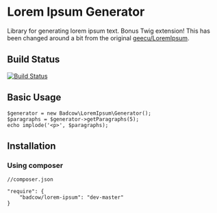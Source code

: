 Lorem Ipsum Generator
=====================

Library for generating lorem ipsum text. Bonus Twig extension! This has been changed around a bit from the original [geecu/LoremIpsum](https://github.com/geecu/LoremIpsum).

## Build Status
[![Build Status](https://travis-ci.org/Badcow/LoremIpsum.png)](https://travis-ci.org/Badcow/LoremIpsum)

## Basic Usage

    $generator = new Badcow\LoremIpsum\Generator();
    $paragraphs = $generator->getParagraphs(5);
    echo implode('<p>', $paragraphs);

## Installation

### Using composer

    //composer.json
    
    "require": {
        "badcow/lorem-ipsum": "dev-master"
    }